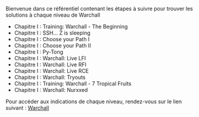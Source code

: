Bienvenue dans ce référentiel contenant les étapes à suivre pour trouver les solutions à chaque niveau de Warchall 

- Chapitre I : Training: Warchall - The Beginning
- Chapitre I : SSH... Z is sleeping
- Chapitre I : Choose your Path I
- Chapitre I : Choose your Path II
- Chapitre I : Py-Tong
- Chapitre I : Warchall: Live LFI
- Chapitre I : Warchall: Live RFI
- Chapitre I : Warchall: Live RCE
- Chapitre I : Warchall: Tryouts
- Chapitre I : Training: Warchall - 7 Tropical Fruits
- Chapitre I : Warchall: Nurxxed

Pour accéder aux indications de chaque niveau, rendez-vous sur le lien suivant : [Warchall](https://www.wechall.net/challs/Warchall)
